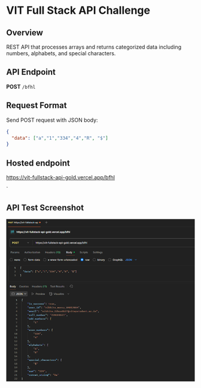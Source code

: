 # VIT Full Stack API Challenge

## Overview
REST API that processes arrays and returns categorized data including numbers, alphabets, and special characters.

## API Endpoint
**POST** `/bfhl`

## Request Format
Send POST request with JSON body:
```json
{
  "data": ["a","1","334","4","R", "$"]
}
```
## Hosted endpoint
https://vit-fullstack-api-gold.vercel.app/bfhl

`
## API Test Screenshot
![API Test](screenshot.png)
